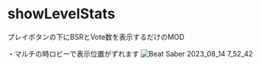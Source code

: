 # showLevelStats
プレイボタンの下にBSRとVote数を表示するだけのMOD

・マルチの時ロビーで表示位置がずれます
![Beat Saber 2023_08_14 7_52_42](https://github.com/scifiHerb/showLevelStats/assets/109839172/0dfec7ac-9958-478e-bdf6-f27988d714ca)
